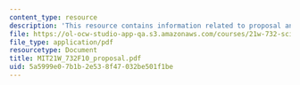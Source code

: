 ```yaml
---
content_type: resource
description: 'This resource contains information related to proposal and report structure. '
file: https://ol-ocw-studio-app-qa.s3.amazonaws.com/courses/21w-732-science-writing-and-new-media-fall-2010/5a5999e07b1b2e538f47032be501f1be_MIT21W_732F10_proposal.pdf
file_type: application/pdf
resourcetype: Document
title: MIT21W_732F10_proposal.pdf
uid: 5a5999e0-7b1b-2e53-8f47-032be501f1be
---
```

